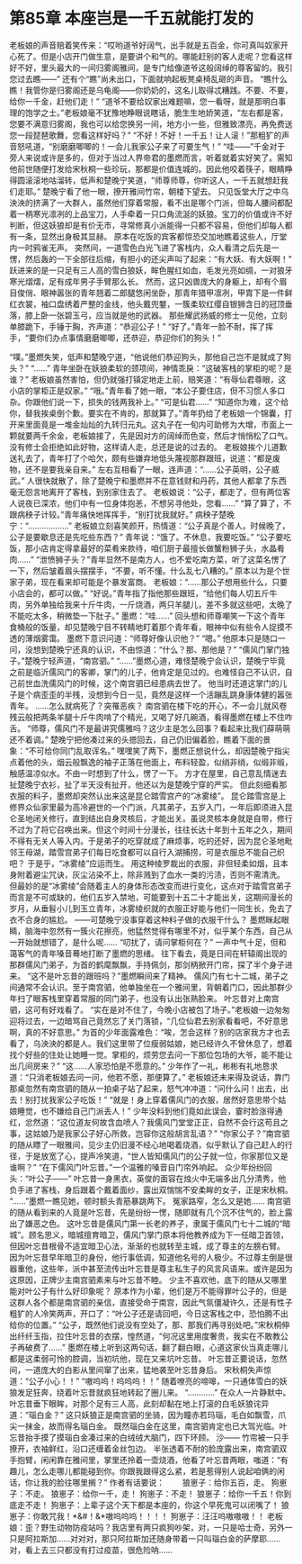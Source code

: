 # 第85章 本座岂是一千五就能打发的
老板娘的声音赔着笑传来：“哎哟道爷好阔气，出手就是五百金，你可真叫奴家开心死了。但是小店开门做生意，是要讲个和气的。哪能赶别的客人走呢？您看这样好不好，里头最大的一间归雾阁雅间，是专门给像道爷这般阔绰的尊客留的。我引您过去瞧——”
还有个“瞧”尚未出口，下面就响起板凳桌椅乱砸的声音。
“瞧什么瞧！我管你是归雾阁还是乌龟阁——你奶奶的，这名儿取得忒糟践。不要、不要，给你一千金，赶他们走！”
“道爷不要给奴家出难题嘛，您一看呀，就是那明白事理的饱学之士。”老板娘毫不犹豫地睁眼说瞎话，脆生生地娇笑道，“左右都是客，您要不满意归雾阁，我也可以给您换另一间，地方小一些，但雅致漂亮，再免费送您一段琵琶歌舞，您看这样好吗？”
“不好！不好！一千五！让人滚！”那粗犷的声音怒吼道，“别磨磨唧唧的！一会儿我家公子来了可要生气！”
“哇——”千金对于旁人来说或许是多的，但对于当过人界帝君的墨燃而言，听着就着实好笑了。需知他前世随便打发给宋秋桐一些珍玩，那都是价值连城的。因此他咬着筷子，眼睛睁得圆滚滚地咕溜转，低声和楚晚宁笑道，“师尊师尊，你听这人，一千五就想赶我们走耶。”
楚晚宁看了他一眼，撩开雅间竹帘，朝楼下望去。
只见饭堂大厅之中乌泱泱的挤满了一大群人，虽然他们穿着常服，看不出是哪个门派，但每人腰间都配着一柄寒光凛冽的上品宝刀，人手牵着一只口角流涎的妖狼。宝刀的价值或许不好判断，但这妖狼却是有价无市，寻常修真小派能得一只都不容易，但他们却每人都有一条，显然出身极其显赫。
原本在吃饭的宾客都惊恐交加地瞧着这些人，厅堂内一时鸦雀无声。
突然间，一道雪色白光飞进了客栈内，众人看清之后先是一愣，然后轰的一下全部往后缩，有胆小的还尖声叫了起来：“有大妖、有大妖啊！”
跃进来的是一只足有三人高的雪白狼妖，眸色腥红如血，毛发光亮如绸，一对狼牙寒光熠熠，足有成年男子手臂那么长。
然而，这只凶兽庞大的身躯上，却有个眉目俊俏、眼神嚣张的青年翘着二郎腿悠闲坐卧，那青年猎甲凛冽，甲胄下是一件鲜红衣裳，袖口盘绣着严整的金线，他头戴兜鍪，一簇柔软红缨自银狮含日的冠顶垂落，膝上卧一张碧玉弓，应当就是他的武器。
那些耀武扬威的修士一见他，立刻单膝跪下，手锤于胸，齐声道：“恭迎公子！”
“好了。”青年一脸不耐，挥了挥手，“要你们办点事情磨磨唧唧，还恭迎，恭迎你们的狗头！”

“噗。”墨燃失笑，低声和楚晚宁道，“他说他们恭迎狗头，那他自己岂不是就成了狗头？”
“……”
青年坐卧在妖狼柔软的颈项间，神情乖戾：“这破客栈的掌柜的呢？是谁？”
老板娘虽然害怕，但仍就强打镇定地走上前，赔笑道：“有辱仙君尊眼，这小店的掌柜正是奴家。”
“哦。”青年看了她一眼，“本公子要住店，但不习惯人多口杂。你跟他们说一下，损失的钱两我补上。”
“可是仙君……”
“知道你为难，这个给你，替我挨桌倒个歉。要实在不肯的，那就算了。”青年扔给了老板娘一个锦囊，打开来里面竟是一堆金灿灿的九转归元丸。这丸子在一旬内可助修为大增，市面上一颗就要两千余金，老板娘接了，先是因对方的阔绰而色变，然后才悄悄松了口气。
没有修士会拒绝如此好物，这样请人走，总还是说的过去的。
老板娘挨个儿道歉送礼去了，青年打了个哈欠，颇有些嫌弃地低头蔑视那群跟班，说道：“都是废物，还不是要我亲自来。”
左右互相看了一眼，连声道：“……公子英明，公子威武。”
人很快就散了，除了楚晚宁和墨燃并不在意钱财和丹药，其他人都拿了东西毫无怨言地离开了客栈，到别家住去了。
老板娘说：“公子，都走了，但有两位客人说夜已深浓，他们中有一位身体抱恙，不想另寻他处，您看……”
“算了算了，不跟病秧子计较。”青年痛快地挥挥手，“别打扰我就好。”
病秧子楚晚宁：“………………”
老板娘立刻喜笑颜开，热情道：“公子真是个善人。时候晚了，公子是要歇息还是先吃些东西？”
青年说：“饿了。不休息，我要吃饭。”
“公子要吃饭，那小店肯定得拿最好的菜肴来款待，咱们厨子最擅长做蟹粉狮子头，水晶肴肉……”
“泄愤狮子头？”青年显然不是南方人，也不爱吃南方菜，听了这菜名愣了一下，然后皱着眉头摆摆手，“不要，听不懂。什么乱七八糟的。”
原本以为是个世家子弟，现在看来却可能是个暴发富商。
老板娘：“……那公子想用些什么，只要小店会的，都可以做。”
“好说。”青年指了指他那些跟班，“给他们每人切五斤牛肉，另外单独给我来十斤牛肉，一斤烧酒，两只羊腿儿，差不多就这些吧，太晚了不能吃太多，稍微垫一下肚子。”
墨燃：“哇……”
回头想和师尊嘲笑一下这个青年食桶般的饭量，却见楚晚宁目不转睛地盯着那个青年看，眼神中似有些令人捉摸不透的薄烟雾霭。
墨燃下意识问道：“师尊好像认识他？”
“嗯。”
他原本只是随口一问，没想到楚晚宁还真的认识，不由惊道：“什么？那、那他是？”
“儒风门掌门独子。”楚晚宁轻声道，“南宫驷。”
“……”墨燃心道，难怪楚晚宁会认识，楚晚宁毕竟之前是临沂儒风门的客卿，掌门的儿子，他肯定是见过的。也难怪自己不认识，自己前世血洗儒风门的时候，这个南宫驷已经患病去世了。
他当时还道这掌门的儿子是个病歪歪的半残，没想到今日一见，竟然是这样一个活蹦乱跳身康体健的嚣张青年。
……怎么就病死了？突罹恶疾？
南宫驷在楼下吃的开心，不一会儿就风卷残云般把两条羊腿十斤牛肉啃了个精光，又喝了好几碗酒，看得墨燃在楼上不住咋舌。
“师尊，儒风门不是最讲究儒雅吗？这少主是怎么回事？看起来比我们薛萌萌还不着调。”
楚晚宁把他凑过来的头摁回去，自己仍旧偏着脸，瞧着下面的景象：“不可给你同门乱取诨名。”
嘿嘿笑了两下，墨燃正想说什么，却因楚晚宁指尖点着他的头，烟云般飘逸的袖子正落在他面上，布料轻盈，似绡非绡，似缎非缎，触感温凉似水。不由一时想到了什么，愣了一下。
方才在屋里，自己意乱情迷去扯楚晚宁衣衫，扯了半天没有扯开，他还以为是楚晚宁穿的严实。
但此刻细看那衣服的料子，墨燃却突然认出来这是昆仑踏雪宫产的“冰雾绫”。
昆仑踏雪宫是上修界众仙家里最为高冷避世的一个门派，凡其弟子，五岁入门，一年后即须进入昆仑圣地闭关修行，直到结出自身灵核后，才能出关。虽说灵核本身就是自带，修行不过为了将它召唤出来。但这个时间十分漫长，往往长达十年到十五年之久，期间不得有无关人等入内。于是弟子的吃穿就成了麻烦事，吃的还好，因为昆仑圣地毗邻王母湖，踏雪宫弟子们每日吃食都可以自行入湖捕捞，可是衣服总不能自己织吧？
于是乎，“冰雾绫”应运而生。
用这种绫罗裁出的衣服，非但轻柔如烟，且本身附着避尘咒诀，灰尘沾染不上，除非溅到了血水一类的污渍，否则不需清洗。
但最妙的是“冰雾绫”会随着主人的身体形态改变而进行变化，这点对于踏雪宫弟子而言是不可或缺的，他们五岁入禁地，可能要到十五二十才能出关，这期间漫长的岁月，从垂髫小儿到玉立青年，冰雾绫织就的衣服正好能与他们一同生长，免去了衣不合身的尴尬。
——可楚晚宁没事穿着这种料子做的衣服干什么？
墨燃眯起眼睛，脑海中忽然有一簇火花擦亮，他猛然觉得有哪里不对，似乎某个东西，自己从一开始就想错了，是什么呢……
“叨扰了，请问掌柜何在？”
一声中气十足，但和蔼客气的青年嗓音蓦地打断了墨燃的思绪。
往下看去，竟是日间在轩辕阁出现的那群儒风门弟子，为首的鹤麾飘飘，手持佩剑，那剑柄掀开门帘，探了半个身子进来。
“这不是叶忘昔的跟班吗？”墨燃瞬间来了精神。
儒风门有七十二城，弟子之间通常不会认识。至于南宫驷，他单独坐在一个雅间里，背朝着门口，因此那群少年扫了眼客栈里穿着常服的同门弟子，也没有认出张熟脸来。
叶忘昔对上南宫驷，这可有好戏看了。
“实在是对不住了，今晚小店被包了场子。”老板娘一边匆匆迎将过去，一边暗骂自己竟然忘了关门落锁，“几位仙君去别家看看吧，不好意思啊，真的不好意思。”
为首的少年面露难色：“唉，怎会这样？别的店家我方才也去看了，乌泱泱的都是人。我们这里带了位瘦弱姑娘，她已经许久不曾休息了，想着找个好些的住处让她睡一觉。掌柜的，烦劳您去问一下那位包场的大爷，能不能让出几间房来？”
“这……人家恐怕是不愿意的。”
少年作了一礼，彬彬有礼地恳求道：“只消老板娘去问一问，他若不愿，那便算了。”
老板娘还未来得及说话，靠门那桌忽然有南宫驷的随从一拍桌子站了起来，怒气冲冲道：“问什么问！出去，出去！别打扰我家公子吃饭！”
“就是！身上穿着儒风门的衣服，居然好意思带个姑娘睡觉，也不嫌给自己门派丢人！”
少年没料到他们竟如此误会，霎时脸涨得通红，忿然道：“这位道友何故含血喷人？我儒风门堂堂正正，自然不会行这苟且之事，这姑娘乃是我家公子好心所救，岂容你这般胡言乱语？”
“你家公子？”南宫驷的随从瞟了一眼雅间，见少主仍旧漫不经心地喝着烧酒，似乎默认了自己赶人的行径，于是放宽了心，提声冷笑道，“世人皆知儒风门的公子就一位，你家那位又是谁啊？”
“在下儒风门叶忘昔。”一个温雅的嗓音自门帘外响起。
众少年纷纷回头：“叶公子——”
叶忘昔一身黑衣，英俊的面容在烛火中无端多出几分清秀，他负手进了客栈，身后跟着个戴着面纱，露出双惴惴不安柔眸的女子，正是宋秋桐。
“……”墨燃一瞧见她，顿时额头青筋暴跳两下。
冤家路窄，怎么又是她……
南宫驷的随从看到来的人竟是叶忘昔，先是纷纷一愣，随即就有几个沉不住气的，脸上露出了嫌恶之色。
这叶忘昔是儒风门第一长老的养子，隶属于儒风门七十二城的“暗城”。顾名思义，暗城擅育暗卫，儒风门掌门原本将他教养成为下一任暗卫首领，但因叶忘昔根骨不适宜暗卫心法，渐渐的也就转至主城，成了尊主的左膀右臂。
因为叶忘昔早年暗卫的身份，他行事低调，知道他名号的人极少。不过尊主倒是很器重他，这些年，派中甚至流传出叶忘昔是尊主私生子的风言风语来。或许是因为这原因，正牌少主南宫驷素来与叶忘昔不睦。
少主不喜欢他，底下的随从又哪里能对叶公子有什么好印象呢？
原本作为小辈，他们是万不能得罪叶公子的，但是这群人各个都是南宫驷的亲信，直接受命于南宫，因此气氛僵凝许久，还是有性子粗犷的人冷笑两声，开口了：“叶公子还是请回吧，今日这客栈之中，恐怕腾不出给你的位置。”
“公子，既然他们说没有空处了，那、那我们再寻别处吧。”宋秋桐伸出纤纤玉指，拉住叶忘昔的衣摆，惶然道，“何况这里用度奢贵，我实在不敢教公子再破费了……”
墨燃在楼上听到这两句话，翻了翻白眼，心道这家伙当真走哪儿都是这柔弱可怜的腔调，当初坑他，现在又来坑叶忘昔。
叶忘昔正要说话，忽然间，一道庞大的白影从里间窜了出来，猛地袭至叶忘昔身后。
宋秋桐失声惊道：“公子小心！！”
“嗷呜呜！呜呜呜！！”
随着嘹亮的啼嗥，一只通体雪白的妖狼发足狂奔，绕着叶忘昔就疯狂地转起了圈儿来。
“…………”
在众人一片静默中。
叶忘昔垂下眼眸，对那个足有三人高，此刻却黏在地上打滚的白毛妖狼诧异道：“瑙白金？”
这只妖狼正是南宫驷的坐骑，因为瞳赤若玛瑙，毛白如飘雪，爪尖一抹金，故而得名瑙白金。
既然瑙白金在这里，南宫驷肯定也已大驾光临。叶忘昔抬手摸了摸瑙白金凑过来的白绒绒大脑门，四下环顾。
沙——
竹帘被一只手撩开，衣袖鲜红，沿口还缠着金丝包边。
半张透着不耐的脸庞露出来，南宫驷双手抱臂，闲闲靠在雅间里，掌里还拎着一壶烧酒，他看了叶忘昔两眼，嗤道：“有趣儿，怎么走哪儿都能碰到你。你跟我跟得这么紧，若是惹得别人说起咱俩的闲话，你让我的脸往哪里搁？”
作者有话要说：　　
狼崽子：给你五百，走。
狗崽子：不走。
狼崽子：给你一千，走！
狗崽子：不走！
狼崽子：给你一千五！你到底走不走！
狗崽子：上辈子这个天下都是本座的，你这个早死鬼可以闭嘴了！
狼崽子：你敢咒我！*&#！&*嗷呜呜呜！！！！
狗崽子：汪汪呜嗷嗷嗷！！
老板娘：歪？野生动物防疫站吗？我店里有两只疯狗吵架，对，一只是哈士奇，另外一只是阿拉斯加……对对对，那只阿拉斯加还随身带着一只叫瑙白金的萨摩耶……对，看上去三只都没有打过疫苗，很危险呐……

